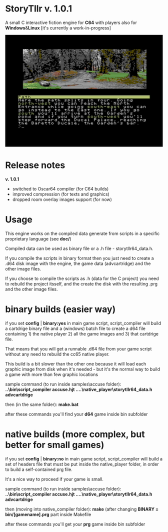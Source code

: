 # StoryTllr v. 1.0.1
A small C interactive fiction engine for **C64** with players also for **Windows**&**Linux** [it's currently a work-in-progress]

![alt text](doc/screenshot.png)

# Release notes

**v. 1.0.1**
- switched to Oscar64 compiler (for C64 builds)
- improved compression (for texts and graphics)
- dropped room overlay images support (for now)

# Usage
This engine works on the compiled data generate from scripts in a specific proprietary language (see **doc/**)

Compiled data can be used as binary file or a .h file - storytllr64_data.h. 

If you compile the scripts in binary format then you just need to create a .d64 disk image with the engine, the game data (advcartridge) and the other image files.

If you choose to compile the scripts as .h (data for the C project) you need to rebuild the project itsself, and the create the disk with the resulting .prg and the other image files.

# binary builds (easier way)

if you set **config** | **binary:yes** in main game script, script_compiler will build a cartdrige binary file and a (windows) batch file to create a d64 file containing 1) the native player 2) all the game images and 3) that cartdrige file.

That means that you will get a runnable .d64 file from your game script without any need to rebuild the cc65 native player.

This build is a bit slower than the other one because it will load each graphic image from disk when it's needed - but it's the normal way to build a game with more than few graphic locations

sample command (to run inside samples\accuse folder): **..\bin\script_compiler accuse.hjt ..\..\native_player\storytllr64_data.h advcartdrige**

then (in the same folder): **make.bat**

after these commands you'll find your **d64** game inside bin subfolder

# native builds (more complex, but better for small games)

if you set **config** | **binary:no** in main game script, script_compiler will build a set of headers file that must be put inside the native_player folder, in order to build a self-contained prg file.

It's a nice way to proceed if your game is small.

sample command (to run inside samples\accuse folder): **..\bin\script_compiler accuse.hjt ..\..\native_player\storytllr64_data.h advcartdrige**

then (moving into native_compiler folder): **make** (after changing **BINARY = bin/[gamename].prg** part inside Makefile

after these commands you'll get your **prg** game inside bin subfolder

